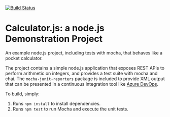 [![Build Status](https://dev.azure.com/vincentpons63114/az-400-lab04/_apis/build/status/psv63114.calculator?branchName=master)](https://dev.azure.com/vincentpons63114/az-400-lab04/_build/latest?definitionId=2&branchName=master)

Calculator.js: a node.js Demonstration Project
==============================================
An example node.js project, including tests with mocha, that behaves like
a pocket calculator.

The project contains a simple node.js application that exposes REST APIs
to perform arithmetic on integers, and provides a test suite with mocha
and chai.  The `mocha-junit-reporters` package is included to provide XML
output that can be presented in a continuous integration tool like
[Azure DevOps](https://azure.com/devops).

To build, simply:

1. Runs `npm install` to install dependencies.
2. Runs `npm test` to run Mocha and execute the unit tests.

